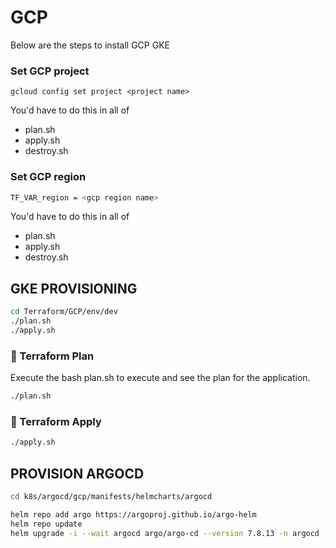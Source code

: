# GCP 

Below are the steps to install GCP GKE




### Set GCP project

```
gcloud config set project <project name>
```

You'd have to do this in all of 

- plan.sh
- apply.sh
- destroy.sh

### Set GCP region

```bash
TF_VAR_region = <gcp region name>
```

You'd have to do this in all of 

- plan.sh
- apply.sh
- destroy.sh


## GKE PROVISIONING

```bash
cd Terraform/GCP/env/dev
./plan.sh
./apply.sh
```

### 🔧 Terraform Plan

Execute the bash plan.sh to execute and see the plan for the application.

```bash
./plan.sh
```

### 🚀 Terraform Apply

```bash
./apply.sh
```

## PROVISION ARGOCD

```bash
cd k8s/argocd/gcp/manifests/helmcharts/argocd

helm repo add argo https://argoproj.github.io/argo-helm
helm repo update
helm upgrade -i --wait argocd argo/argo-cd --version 7.8.13 -n argocd --create-namespace -f argocd.values.yaml
```

